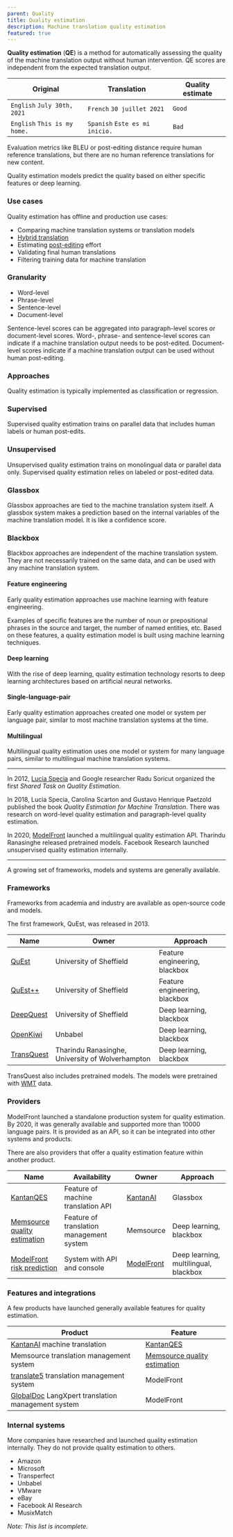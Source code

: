 ```yaml
---
parent: Quality
title: Quality estimation
description: Machine translation quality estimation
featured: true
---
```


**Quality estimation** (**QE**) is a method for automatically assessing the quality of the machine translation output without human intervention. QE scores are independent from the expected translation output.

| Original                     | Translation                    | Quality estimate     |
| -----------------------------| -------------------------------| ---------------------|
| `English` `July 30th, 2021`  | `French` `30 juillet 2021`     | `Good`               |
| `English` `This is my home.` | `Spanish` `Este es mi inicio.` | `Bad`                |

Evaluation metrics like BLEU or post-editing distance require human reference translations, but there are no human reference translations for new content.

Quality estimation models predict the quality based on either specific features or deep learning.


### Use cases

Quality estimation has offline and production use cases:

* Comparing machine translation systems or translation models
* [Hybrid translation](/workflows/hybrid-translation.md)
* Estimating [post-editing](/workflows/post-editing.md) effort
* Validating final human translations
* Filtering training data for machine translation


### Granularity

* Word-level
* Phrase-level
* Sentence-level
* Document-level

Sentence-level scores can be aggregated into paragraph-level scores or document-level scores. Word-, phrase- and sentence-level scores can indicate if a machine translation output needs to be post-edited. Document-level scores indicate if a machine translation output can be used without human post-editing.

### Approaches

Quality estimation is typically implemented as classification or regression.

### Supervised
Supervised quality estimation trains on parallel data that includes human labels or human post-edits.

### Unsupervised
Unsupervised quality estimation trains on monolingual data or parallel data only. Supervised quality estimation relies on labeled or post-edited data.

### Glassbox
Glassbox approaches are tied to the machine translation system itself.  A glassbox system makes a prediction based on the internal variables of the machine translation model.  It is like a confidence score.

### Blackbox
Blackbox approaches are independent of the machine translation system.  They are not necessarily trained on the same data, and can be used with any machine translation system.

#### Feature engineering
Early quality estimation approaches use machine learning with feature engineering.

Examples of specific features are the number of noun or prepositional phrases in the source and target, the number of named entities, etc. Based on these features, a quality estimation model is built using machine learning techniques.

#### Deep learning
With the rise of deep learning, quality estimation technology resorts to deep learning architectures based on artificial neural networks.

#### Single-language-pair
Early quality estimation approaches created one model or system per language pair, similar to most machine translation systems at the time.

#### Multilingual
Multilingual quality estimation uses one model or system for many language pairs, similar to multilingual machine translation systems.

---

In 2012, [Lucia Specia](/people/lucia-specia.md) and Google researcher Radu Soricut organized the first *Shared Task on Quality Estimation*.

In 2018, Lucia Specia, Carolina Scarton and Gustavo Henrique Paetzold published the book *Quality Estimation for Machine Translation*. There was research on word-level quality estimation and paragraph-level quality estimation.

In 2020, [ModelFront](/industry/companies.md#modelfront) launched a multilingual quality estimation API.  Tharindu Ranasinghe released pretrained models.  Facebook Research launched unsupervised quality estimation internally.

---

A growing set of frameworks, models and systems are generally available.

### Frameworks

Frameworks from academia and industry are available as open-source code and models.

The first framework, QuEst, was released in 2013.

| Name       | Owner                       | Approach
| ---------- | --------------------------- | --------------------------- |
| [QuEst](https://github.com/lspecia/quest) | University of Sheffield | Feature engineering, blackbox |
| [QuEst++](https://www.quest.dcs.shef.ac.uk/) | University of Sheffield     | Feature engineering, blackbox |
| [DeepQuest](https://github.com/sheffieldnlp/deepQuest) | University of Sheffield     | Deep learning, blackbox     |
| [OpenKiwi](https://github.com/Unbabel/OpenKiwi) | Unbabel                     | Deep learning, blackbox     |
| [TransQuest](https://github.com/TharinduDR/TransQuest) | Tharindu Ranasinghe, University of Wolverhampton | Deep learning, blackbox |

TransQuest also includes pretrained models.  The models were pretrained with [WMT](/events/wmt.md) data.


### Providers

ModelFront launched a standalone production system for quality estimation.  By 2020, it was generally available and supported more than 10000 language pairs.  It is provided as an API, so it can be integrated into other systems and products.

There are also providers that offer a quality estimation feature within another product.

| Name | Availability | Owner | Approach |
| --- | --- | --- | --- |
| [KantanQES](https://www.kantanai.io/kantanqes-home/) | Feature of machine translation API | [KantanAI](/industry/companies.md#kantanmt) | Glassbox |
| [Memsource quality estimation](https://www.memsource.com/features/translation-quality-estimation/) | Feature of translation management system | Memsource | Deep learning, blackbox |
| [ModelFront risk prediction](https://modelfront.com) | System with API and console | [ModelFront](/industry/companies.md#modelfront) | Deep learning, multilingual, blackbox |


### Features and integrations

A few products have launched generally available features for quality estimation.

| Product | Feature |
| ---| --- |
| [KantanAI](/industry/companies.md#kantanmt)  machine translation | [KantanQES](https://www.kantanai.io/kantanqes-home/) |
| Memsource translation management system | [Memsource quality estimation](https://www.memsource.com/features/translation-quality-estimation/)  |
| [translate5](https://translate5.net) translation management system | ModelFront |
| [GlobalDoc](https://globaldoc.com) LangXpert translation management system | ModelFront |


### Internal systems

More companies have researched and launched quality estimation internally.  They do not provide quality estimation to others.
- Amazon
- Microsoft
- Transperfect
- Unbabel
- VMware
- eBay
- Facebook AI Research
- MusixMatch

*Note: This list is incomplete.*



